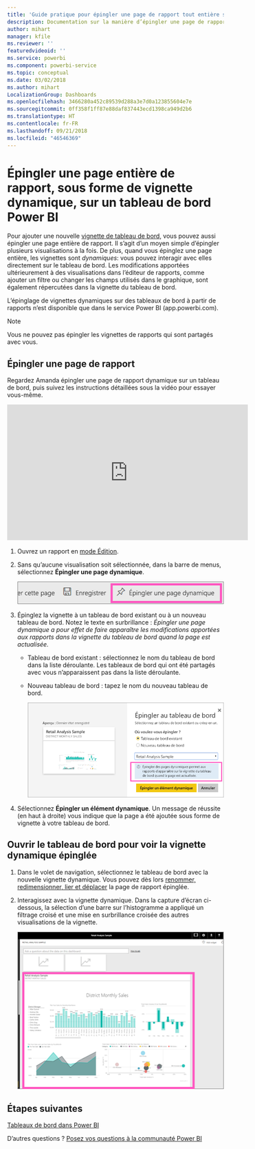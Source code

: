 ```yaml
---
title: 'Guide pratique pour épingler une page de rapport tout entière sur un tableau de bord Power BI '
description: Documentation sur la manière d’épingler une page de rapport dynamique entière sur un tableau de bord Power BI à partir d’un rapport.
author: mihart
manager: kfile
ms.reviewer: ''
featuredvideoid: ''
ms.service: powerbi
ms.component: powerbi-service
ms.topic: conceptual
ms.date: 03/02/2018
ms.author: mihart
LocalizationGroup: Dashboards
ms.openlocfilehash: 3466280a452c89539d288a3e7d0a123855604e7e
ms.sourcegitcommit: 0ff358f1ff87e88daf837443ecd1398ca949d2b6
ms.translationtype: HT
ms.contentlocale: fr-FR
ms.lasthandoff: 09/21/2018
ms.locfileid: "46546369"
---
```

# <a name="pin-an-entire-report-page-as-a-live-tile-to-a-power-bi-dashboard"></a>Épingler une page entière de rapport, sous forme de vignette dynamique, sur un tableau de bord Power BI
Pour ajouter une nouvelle [vignette de tableau de bord](consumer/end-user-tiles.md), vous pouvez aussi épingler une page entière de rapport. Il s’agit d’un moyen simple d’épingler plusieurs visualisations à la fois.  De plus, quand vous épinglez une page entière, les vignettes sont *dynamiques*: vous pouvez interagir avec elles directement sur le tableau de bord. Les modifications apportées ultérieurement à des visualisations dans l’éditeur de rapports, comme ajouter un filtre ou changer les champs utilisés dans le graphique, sont également répercutées dans la vignette du tableau de bord.  

L’épinglage de vignettes dynamiques sur des tableaux de bord à partir de rapports n’est disponible que dans le service Power BI (app.powerbi.com).

> [!NOTE]
> Vous ne pouvez pas épingler les vignettes de rapports qui sont partagés avec vous.
> 
> 

## <a name="pin-a-report-page"></a>Épingler une page de rapport
Regardez Amanda épingler une page de rapport dynamique sur un tableau de bord, puis suivez les instructions détaillées sous la vidéo pour essayer vous-même.

<iframe width="560" height="315" src="https://www.youtube.com/embed/EzhfBpPboPA" frameborder="0" allowfullscreen></iframe>


1. Ouvrez un rapport en [mode Édition](service-interact-with-a-report-in-editing-view.md).
2. Sans qu’aucune visualisation soit sélectionnée, dans la barre de menus, sélectionnez **Épingler une page dynamique**.
   
   ![icône Épingler une page dynamique](media/service-dashboard-pin-live-tile-from-report/pbi-pin-live-page.png) 
3. Épinglez la vignette à un tableau de bord existant ou à un nouveau tableau de bord. Notez le texte en surbrillance : *Épingler une page dynamique a pour effet de faire apparaître les modifications apportées aux rapports dans la vignette du tableau de bord quand la page est actualisée.*
   
   * Tableau de bord existant : sélectionnez le nom du tableau de bord dans la liste déroulante. Les tableaux de bord qui ont été partagés avec vous n’apparaissent pas dans la liste déroulante.
   * Nouveau tableau de bord : tapez le nom du nouveau tableau de bord.
     
     ![boîte de dialogue Épingler au tableau de bord](media/service-dashboard-pin-live-tile-from-report/pbi-pin-live-page-dialog.png)
4. Sélectionnez **Épingler un élément dynamique**. Un message de réussite (en haut à droite) vous indique que la page a été ajoutée sous forme de vignette à votre tableau de bord.

## <a name="open-the-dashboard-to-see-the-pinned-live-tile"></a>Ouvrir le tableau de bord pour voir la vignette dynamique épinglée
1. Dans le volet de navigation, sélectionnez le tableau de bord avec la nouvelle vignette dynamique. Vous pouvez dès lors [renommer, redimensionner, lier et déplacer](service-dashboard-edit-tile.md) la page de rapport épinglée.  
2. Interagissez avec la vignette dynamique.  Dans la capture d’écran ci-dessous, la sélection d’une barre sur l’histogramme a appliqué un filtrage croisé et une mise en surbrillance croisée des autres visualisations de la vignette.
   
    ![tableaux de bord avec une vignette dynamique](media/service-dashboard-pin-live-tile-from-report/pbi-live-tile.png)

## <a name="next-steps"></a>Étapes suivantes
[Tableaux de bord dans Power BI](consumer/end-user-dashboards.md)

D’autres questions ? [Posez vos questions à la communauté Power BI](http://community.powerbi.com/)

